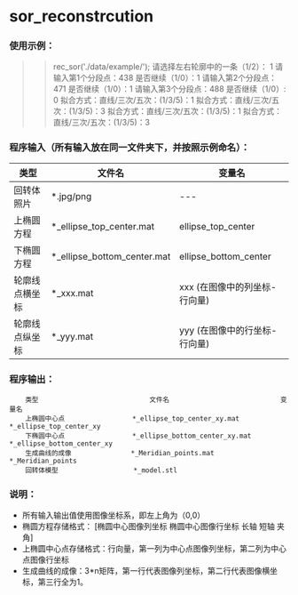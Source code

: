 # sor_reconstrcution
### 使用示例：
>>rec_sor('./data/example/');
请选择左右轮廓中的一条（1/2）：
>>1
请输入第1个分段点：438
是否继续（1/0）：1
请输入第2个分段点：471
是否继续（1/0）：1
请输入第3个分段点：488
是否继续（1/0）: 0
拟合方式：直线/三次/五次：(1/3/5)：1
拟合方式：直线/三次/五次：(1/3/5)：3
拟合方式：直线/三次/五次：(1/3/5)：1
拟合方式：直线/三次/五次：(1/3/5)：3

### 程序输入（所有输入放在同一文件夹下，并按照示例命名）：
 |类型 |文件名| 变量名|
 | ----- | ------ | ------ |
 | 回转体照片  |  *.jpg/png | --- |
 |上椭圆方程  |   *_ellipse_top_center.mat| ellipse_top_center|
 |下椭圆方程 |    *_ellipse_bottom_center.mat |ellipse_bottom_center|
 | 轮廓线点横坐标  |  *_xxx.mat  |  xxx  (在图像中的列坐标-行向量)|
 | 轮廓线点纵坐标  |  *_yyy.mat  |  yyy  (在图像中的行坐标-行向量)|
### 程序输出： 
        类型                            文件名                            变量名
        上椭圆中心点                 *_ellipse_top_center_xy.mat        *_ellipse_top_center_xy              
        下椭圆中心点                 *_ellipse_bottom_center_xy.mat     *_ellipse_bottom_center_xy
        生成曲线的成像               *_Meridian_points.mat              *_Meridian_points
        回转体模型                   *_model.stl    
### 说明：
- 所有输入输出值使用图像坐标系，即左上角为（0,0）
- 椭圆方程存储格式： [椭圆中心图像列坐标  椭圆中心图像行坐标 长轴 短轴 夹角]
- 上椭圆中心点存储格式：行向量，第一列为中心点图像列坐标，第二列为中心点图像行坐标
- 生成曲线的成像：3*n矩阵，第一行代表图像列坐标，第二行代表图像横坐标，第三行全为1。
        
